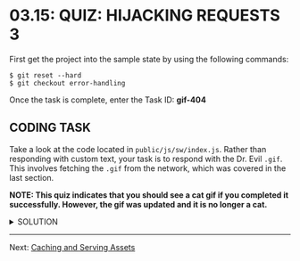 # 03.15: QUIZ: HIJACKING REQUESTS 3
First get the project into the sample state by using the following commands:

```shell
$ git reset --hard
$ git checkout error-handling
```

Once the task is complete, enter the Task ID: **gif-404**

## CODING TASK
Take a look at the code located in `public/js/sw/index.js`. Rather than responding with custom text, your task is to respond with the Dr. Evil `.gif`. This involves fetching the `.gif` from the network, which was covered in the last section.

**NOTE: This quiz indicates that you should see a cat gif if you completed it successfully. However, the gif was updated and it is no longer a cat.**

<details>
  <summary>SOLUTION</summary>
  <p>
  
  ```js
  self.addEventListener('fetch', function(event) {
    event.respondWith(
      fetch(event.request)
        .then(function(response) {
          if(response.status === 404) {
            return fetch('/imgs/dr-evil.gif');
          }
          return response;
        })
        .catch(function() {
          return new Response("Uh oh, that totally failed!");
        })
    );
  });
  ```
  
  </p>
</details>

- - -

Next: [Caching and Serving Assets](./16-caching-serving-assets.md)